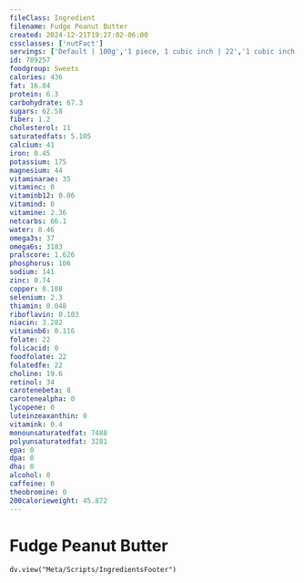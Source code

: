 ```yaml
---
fileClass: Ingredient
filename: Fudge Peanut Butter
created: 2024-12-21T19:27:02-06:00
cssclasses: ['nutFact']
servings: ['Default | 100g','1 piece, 1 cubic inch | 22','1 cubic inch | 22']
id: 789257
foodgroup: Sweets
calories: 436
fat: 16.84
protein: 6.3
carbohydrate: 67.3
sugars: 62.58
fiber: 1.2
cholesterol: 11
saturatedfats: 5.105
calcium: 41
iron: 0.45
potassium: 175
magnesium: 44
vitaminarae: 35
vitaminc: 0
vitaminb12: 0.06
vitamind: 0
vitamine: 2.36
netcarbs: 66.1
water: 8.46
omega3s: 37
omega6s: 3183
pralscore: 1.626
phosphorus: 106
sodium: 141
zinc: 0.74
copper: 0.108
selenium: 2.3
thiamin: 0.048
riboflavin: 0.103
niacin: 3.282
vitaminb6: 0.116
folate: 22
folicacid: 0
foodfolate: 22
folatedfe: 22
choline: 19.6
retinol: 34
carotenebeta: 8
carotenealpha: 0
lycopene: 0
luteinzeaxanthin: 0
vitamink: 0.4
monounsaturatedfat: 7488
polyunsaturatedfat: 3281
epa: 0
dpa: 0
dha: 0
alcohol: 0
caffeine: 0
theobromine: 0
200calorieweight: 45.872
---
```


# Fudge Peanut Butter

```dataviewjs
dv.view("Meta/Scripts/IngredientsFooter")
```